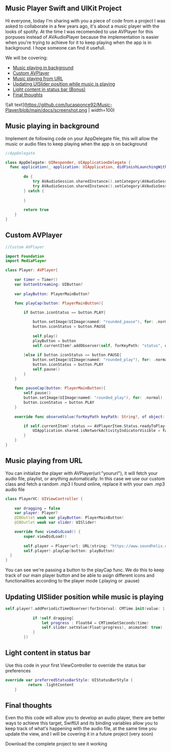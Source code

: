 ## Music Player Swift and UIKit Project

Hi everyone, today I'm sharing with you a piece of code from a project I was asked to collaborate in a few years ago, it's about a music player with the looks of spotify.
At the time I was recomended to use AVPlayer for this porpuses instead of AVAudioPlayer because the implementation is easier when you're trying to achieve for it to keep playing when the app is in background.
I hope someone can find it usefull.


We will be covering:
* [Music playing in background](#background)
* [Custom AVPlayer](#custom)
* [Music playing from URL](#url)
* [Updating UISlider position while music is playing](#slider)
* [Light content in status bar (Bonus)](#statusbar)
* [Final thoughts](#final)

![alt text](https://github.com/lucasponce92/Music-Player/blob/main/docs/screenshot.png | width=100)

<a name="background"/>

## Music playing in background

Implement de following code on your AppDelegate file, this will allow the music or audio files to keep playing when the app is on background
```swift
//AppDelegate

class AppDelegate: UIResponder, UIApplicationDelegate {
  func application(_ application: UIApplication, didFinishLaunchingWithOptions launchOptions: [UIApplication.LaunchOptionsKey: Any]?) -> Bool {
        
        do {
            try AVAudioSession.sharedInstance().setCategory(AVAudioSession.Category.soloAmbient)
            try AVAudioSession.sharedInstance().setCategory(AVAudioSession.Category.playback)
        } catch {
            
        }
        
        return true
    }
}
```
<a name="custom"/>

## Custom AVPlayer

```swift
//Custom AVPlayer

import Foundation
import MediaPlayer

class Player: AVPlayer{
    
    var timer = Timer()
    var buttonStreaming: UIButton?
    
    var playButton: PlayerMainButton?

    func playCap(button: PlayerMainButton){
        
        if button.iconStatus == button.PLAY{

            button.setImage(UIImage(named: "rounded_pause"), for: .normal)
            button.iconStatus = button.PAUSE
            
            self.play()
            playButton = button
            self.currentItem?.addObserver(self, forKeyPath: "status", options: [.old, .new], context: nil)
            
        }else if button.iconStatus == button.PAUSE{
            button.setImage(UIImage(named: "rounded_play"), for: .normal)
            button.iconStatus = button.PLAY
            self.pause()
        }
    }
    
    func pauseCap(button: PlayerMainButton){
        self.pause()
        button.setImage(UIImage(named: "rounded_play"), for: .normal)
        button.iconStatus = button.PLAY
    }
    
    override func observeValue(forKeyPath keyPath: String?, of object: Any?, change: [NSKeyValueChangeKey : Any]?, context: UnsafeMutableRawPointer?) {

        if self.currentItem?.status == AVPlayerItem.Status.readyToPlay{
            UIApplication.shared.isNetworkActivityIndicatorVisible = false
        }
    }
}
```
<a name="url"/>

## Music playing from URL

You can initialize the player with AVPlayer(url:"yoururl"), it will fetch your audio file, playlist, or anything automatically. In this case we use our custom class and fetch a random .mp3 I found online, replace it with your own .mp3 audio file
```swift
class PlayerVC: UIViewController {
    
    var dragging = false
    var player: Player?
    @IBOutlet weak var playButton: PlayerMainButton!
    @IBOutlet weak var slider: UISlider!

    override func viewDidLoad() {
        super.viewDidLoad()
        
        self.player = Player(url: URL(string: "https://www.soundhelix.com/examples/mp3/SoundHelix-Song-2.mp3")!)
        self.player!.playCap(button: playButton)
  }
}
```
You can see we're passing a button to the playCap func. We do this to keep track of our main player button and be able to asign different icons and functionalities according to the player mode (.playing or .pause)

<a name="slider"/>

## Updating UISlider position while music is playing

```swift
self.player?.addPeriodicTimeObserver(forInterval: CMTime.init(value: 1, timescale: 1), queue: .main, using: { time in
            
            if !self.dragging{
                let progress : Float64 = CMTimeGetSeconds(time)
                self.slider.setValue(Float(progress), animated: true)
            }
        })
```

<a name="statusbar"/>

## Light content in status bar

Use this code in your first ViewController to override the status bar preferences
```swift
override var preferredStatusBarStyle: UIStatusBarStyle {
          return .lightContent
    }
```

<a name="final"/>

## Final thoughts

Even tho this code will allow you to develop an audio player, there are better ways to achieve this target, SwiftUI and its binding variables allow you to keep track of what's happening with the audio file, at the same time you update the view, and I will be covering it in a future project (very soon)

Download the complete project to see it working
